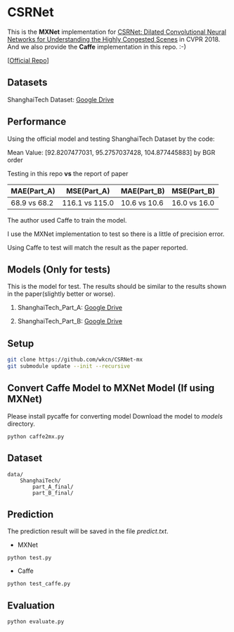 # CSRNet
This is the **MXNet** implementation for [CSRNet: Dilated Convolutional Neural Networks for Understanding the Highly Congested Scenes](https://arxiv.org/abs/1802.10062) in CVPR 2018.
And we also provide the **Caffe** implementation in this repo. :-)

[[Official Repo](https://github.com/leeyeehoo/CSRNet)]

## Datasets
ShanghaiTech Dataset: [Google Drive](https://drive.google.com/open?id=16dhJn7k4FWVwByRsQAEpl9lwjuV03jVI)

## Performance

Using the official model and testing ShanghaiTech Dataset by the code:

Mean Value: [92.8207477031, 95.2757037428, 104.877445883] by BGR order

Testing in this repo **vs** the report of paper

MAE(Part_A)|MSE(Part_A)|MAE(Part_B)|MSE(Part_B)
---|---|---|---
68.9 vs 68.2|116.1 vs 115.0|10.6 vs 10.6|16.0 vs 16.0

The author used Caffe to train the model.

I use the MXNet implementation to test so there is a little of precision error.

Using Caffe to test will match the result as the paper reported.

## Models (Only for tests)

This is the model for test. The results should be similar to the results shown in the paper(slightly better or worse).

1) ShanghaiTech_Part_A: [Google Drive](https://drive.google.com/open?id=1odZ3B_ZDSepPcVFO_TfGUIrpF2DF7SwY)

2) ShanghaiTech_Part_B: [Google Drive](https://drive.google.com/open?id=1NOpn0ztlye85vrHR2TMwOI2Qu_S8zANj)

## Setup
```bash
git clone https://github.com/wkcn/CSRNet-mx
git submodule update --init --recursive
```

## Convert Caffe Model to MXNet Model (If using MXNet)
Please install pycaffe for converting model
Download the model to *models* directory.
```
python caffe2mx.py
```

## Dataset
```
data/
    ShanghaiTech/
        part_A_final/
        part_B_final/
```

## Prediction 
The prediction result will be saved in the file *predict.txt*.
- MXNet
```
python test.py
```
- Caffe 
```
python test_caffe.py
```

## Evaluation
```
python evaluate.py
```

